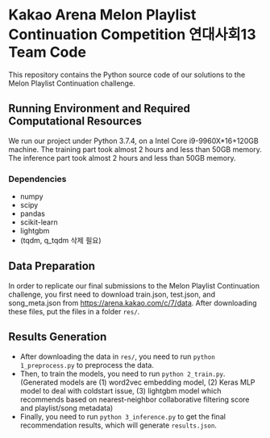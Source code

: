 # Kakao Arena Melon Playlist Continuation Competition 연대사회13 Team Code

This repository contains the Python source code of our solutions to the Melon Playlist Continuation challenge.

## Running Environment and Required Computational Resources

We run our project under Python 3.7.4, on a Intel Core i9-9960X*16+120GB machine. The training part took almost 2 hours and less than 50GB memory. The inference part took almost 2 hours and less than 50GB memory.

### Dependencies

 - numpy
 - scipy
 - pandas
 - scikit-learn
 - lightgbm
 - (tqdm, q_tqdm 삭제 필요)

## Data Preparation
In order to replicate our final submissions to the Melon Playlist Continuation challenge, you first need to download train.json, test.json, and song_meta.json from https://arena.kakao.com/c/7/data. After downloading these files, put the files in a folder `res/`.

## Results Generation

 - After downloading the data in `res/`, you need to run `python 1_preprocess.py` to preprocess the data. 
 - Then, to train the models, you need to run `python 2_train.py`. (Generated models are (1) word2vec embedding model, (2) Keras MLP model to deal with coldstart issue, (3) lightgbm model which recommends based on nearest-neighbor collaborative filtering score and playlist/song metadata)
 - Finally, you need to run `python 3_inference.py` to get the final recommendation results, which will generate `results.json`.

